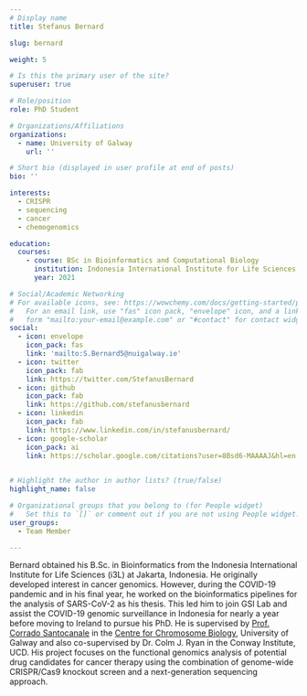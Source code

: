 ```yaml
---
# Display name
title: Stefanus Bernard

slug: bernard

weight: 5

# Is this the primary user of the site?
superuser: true

# Role/position
role: PhD Student

# Organizations/Affiliations
organizations:
  - name: University of Galway
    url: ''

# Short bio (displayed in user profile at end of posts)
bio: '' 

interests:
  - CRISPR
  - sequencing
  - cancer
  - chemogenomics

education:
  courses:
    - course: BSc in Bioinformatics and Computational Biology
      institution: Indonesia International Institute for Life Sciences (i3L)
      year: 2021

# Social/Academic Networking
# For available icons, see: https://wowchemy.com/docs/getting-started/page-builder/#icons
#   For an email link, use "fas" icon pack, "envelope" icon, and a link in the
#   form "mailto:your-email@example.com" or "#contact" for contact widget.
social:
  - icon: envelope
    icon_pack: fas
    link: 'mailto:S.Bernard5@nuigalway.ie'
  - icon: twitter
    icon_pack: fab
    link: https://twitter.com/StefanusBernard
  - icon: github
    icon_pack: fab
    link: https://github.com/stefanusbernard
  - icon: linkedin
    icon_pack: fab
    link: https://www.linkedin.com/in/stefanusbernard/
  - icon: google-scholar
    icon_pack: ai
    link: https://scholar.google.com/citations?user=8Bsd6-MAAAAJ&hl=en
    

# Highlight the author in author lists? (true/false)
highlight_name: false

# Organizational groups that you belong to (for People widget)
#   Set this to `[]` or comment out if you are not using People widget.
user_groups: 
  - Team Member

---
```


Bernard obtained his B.Sc. in Bioinformatics from the Indonesia International Institute for Life Sciences (i3L) at Jakarta, Indonesia. He originally developed interest in cancer genomics. However, during the COVID-19 pandemic and in his final year, he worked on the bioinformatics pipelines for the analysis of SARS-CoV-2 as his thesis. This led him to join GSI Lab and assist the COVID-19 genomic surveillance in Indonesia for nearly a year before moving to Ireland to pursue his PhD. He is supervised by [Prof. Corrado Santocanale](https://www.universityofgalway.ie/our-research/people/biological-chemical-sciences/corradosantocanale/) in the [Centre for Chromosome Biology](https://www.chromosome.ie/), University of Galway and also co-supervised by Dr. Colm J. Ryan in the Conway Institute, UCD. His project focuses on the functional genomics analysis of potential drug candidates for cancer therapy using the combination of genome-wide CRISPR/Cas9 knockout screen and a next-generation sequencing approach.
